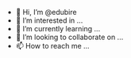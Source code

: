 - 👋 Hi, I’m @edubire
- 👀 I’m interested in ...
- 🌱 I’m currently learning ...
- 💞️ I’m looking to collaborate on ...
- 📫 How to reach me ...

<!---
edubire/edubire is a ✨ special ✨ repository because its `README.md` (this file) appears on your GitHub profile.
You can click the Preview link to take a look at your changes.
--->
